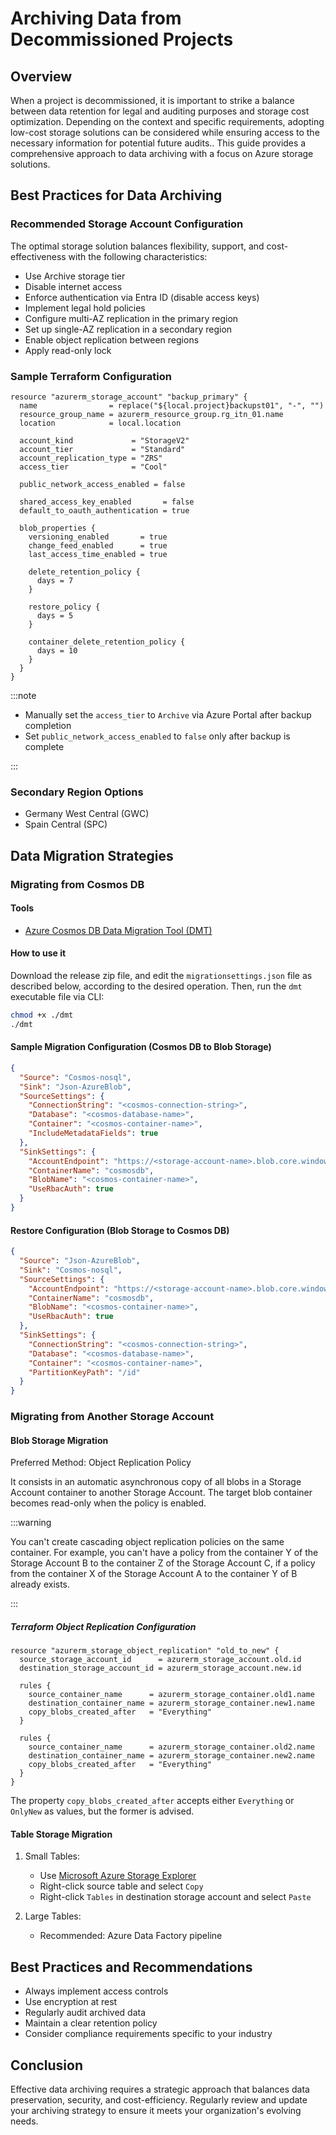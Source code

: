 # Archiving Data from Decommissioned Projects

## Overview

When a project is decommissioned, it is important to strike a balance between data retention for legal and auditing purposes and storage cost optimization. Depending on the context and specific requirements, adopting low-cost storage solutions can be considered while ensuring access to the necessary information for potential future audits.. This guide provides a comprehensive approach to data archiving with a focus on Azure storage solutions.

## Best Practices for Data Archiving

### Recommended Storage Account Configuration

The optimal storage solution balances flexibility, support, and cost-effectiveness with the following characteristics:

- Use Archive storage tier
- Disable internet access
- Enforce authentication via Entra ID (disable access keys)
- Implement legal hold policies
- Configure multi-AZ replication in the primary region
- Set up single-AZ replication in a secondary region
- Enable object replication between regions
- Apply read-only lock

### Sample Terraform Configuration

```hcl
resource "azurerm_storage_account" "backup_primary" {
  name                = replace("${local.project}backupst01", "-", "")
  resource_group_name = azurerm_resource_group.rg_itn_01.name
  location            = local.location

  account_kind             = "StorageV2"
  account_tier             = "Standard"
  account_replication_type = "ZRS"
  access_tier              = "Cool"

  public_network_access_enabled = false

  shared_access_key_enabled       = false
  default_to_oauth_authentication = true

  blob_properties {
    versioning_enabled       = true
    change_feed_enabled      = true
    last_access_time_enabled = true

    delete_retention_policy {
      days = 7
    }

    restore_policy {
      days = 5
    }

    container_delete_retention_policy {
      days = 10
    }
  }
}
```

:::note

- Manually set the `access_tier` to `Archive` via Azure Portal after backup completion
- Set `public_network_access_enabled` to `false` only after backup is complete

:::
### Secondary Region Options

- Germany West Central (GWC)
- Spain Central (SPC)

## Data Migration Strategies

### Migrating from Cosmos DB

#### Tools

- [Azure Cosmos DB Data Migration Tool (DMT)](https://github.com/AzureCosmosDB/data-migration-desktop-tool)

#### How to use it

Download the release zip file, and edit the `migrationsettings.json` file as described below, according to the desired operation. Then, run the `dmt` executable file via CLI:

```sh
chmod +x ./dmt
./dmt
```

#### Sample Migration Configuration (Cosmos DB to Blob Storage)

```json
{
  "Source": "Cosmos-nosql",
  "Sink": "Json-AzureBlob",
  "SourceSettings": {
    "ConnectionString": "<cosmos-connection-string>",
    "Database": "<cosmos-database-name>",
    "Container": "<cosmos-container-name>",
    "IncludeMetadataFields": true
  },
  "SinkSettings": {
    "AccountEndpoint": "https://<storage-account-name>.blob.core.windows.net",
    "ContainerName": "cosmosdb",
    "BlobName": "<cosmos-container-name>",
    "UseRbacAuth": true
  }
}
```

#### Restore Configuration (Blob Storage to Cosmos DB)

```json
{
  "Source": "Json-AzureBlob",
  "Sink": "Cosmos-nosql",
  "SourceSettings": {
    "AccountEndpoint": "https://<storage-account-name>.blob.core.windows.net",
    "ContainerName": "cosmosdb",
    "BlobName": "<cosmos-container-name>",
    "UseRbacAuth": true
  },
  "SinkSettings": {
    "ConnectionString": "<cosmos-connection-string>",
    "Database": "<cosmos-database-name>",
    "Container": "<cosmos-container-name>",
    "PartitionKeyPath": "/id"
  }
}
```

### Migrating from Another Storage Account

#### Blob Storage Migration

Preferred Method: Object Replication Policy

It consists in an automatic asynchronous copy of all blobs in a Storage Account container to another Storage Account. The target blob container becomes read-only when the policy is enabled.

:::warning

You can't create cascading object replication policies on the same container. For example, you can't have a policy from the container Y of the Storage Account B to the container Z of the Storage Account C, if a policy from the container X of the Storage Account A to the container Y of B already exists.

:::

##### Terraform Object Replication Configuration

```hcl
resource "azurerm_storage_object_replication" "old_to_new" {
  source_storage_account_id      = azurerm_storage_account.old.id
  destination_storage_account_id = azurerm_storage_account.new.id

  rules {
    source_container_name      = azurerm_storage_container.old1.name
    destination_container_name = azurerm_storage_container.new1.name
    copy_blobs_created_after   = "Everything"
  }

  rules {
    source_container_name      = azurerm_storage_container.old2.name
    destination_container_name = azurerm_storage_container.new2.name
    copy_blobs_created_after   = "Everything"
  }
}
```

The property `copy_blobs_created_after` accepts either `Everything` or `OnlyNew` as values, but the former is advised.

#### Table Storage Migration

1. Small Tables:
   - Use [Microsoft Azure Storage Explorer](https://azure.microsoft.com/en-us/products/storage/storage-explorer#Download-4)
   - Right-click source table and select `Copy`
   - Right-click `Tables` in destination storage account and select `Paste`

2. Large Tables:
   - Recommended: Azure Data Factory pipeline

## Best Practices and Recommendations

- Always implement access controls
- Use encryption at rest
- Regularly audit archived data
- Maintain a clear retention policy
- Consider compliance requirements specific to your industry

## Conclusion

Effective data archiving requires a strategic approach that balances data preservation, security, and cost-efficiency. Regularly review and update your archiving strategy to ensure it meets your organization's evolving needs.

